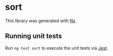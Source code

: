 # sort

This library was generated with [Nx](https://nx.dev).

## Running unit tests

Run `ng test sort` to execute the unit tests via [Jest](https://jestjs.io).
